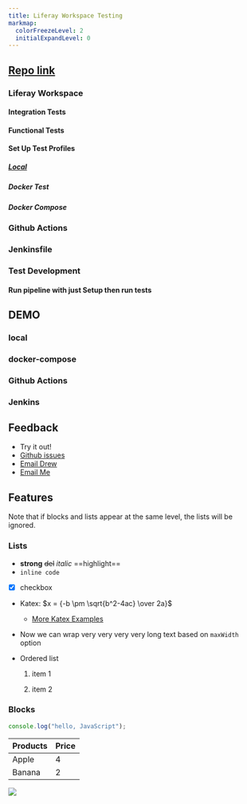 ```yaml
---
title: Liferay Workspace Testing
markmap:
  colorFreezeLevel: 2
  initialExpandLevel: 0
---
```


## [Repo link](https://github.com/drewbrokke/liferay-workspace-testing)

### Liferay Workspace

#### Integration Tests

#### Functional Tests

#### Set Up Test Profiles

##### [Local](devcon-local-markmap.html)

##### Docker Test

##### Docker Compose

### Github Actions

### Jenkinsfile

### Test Development

#### Run pipeline with just Setup then run tests

## DEMO

### local

### docker-compose

### Github Actions

### Jenkins

## Feedback

- Try it out!
- [Github issues](https://github.com/drewbrokke/liferay-workspace-testing/issues)
- [Email Drew](mailto:drew.brokke@liferay.com)
- [Email Me](mailto:gregory.amerson@liferay.com)

## Features

Note that if blocks and lists appear at the same level, the lists will be ignored.

### Lists

- **strong** ~~del~~ _italic_ ==highlight==
- `inline code`
- [x] checkbox
- Katex: $x = {-b \pm \sqrt{b^2-4ac} \over 2a}$ <!-- markmap: fold -->
  - [More Katex Examples](#?d=gist:af76a4c245b302206b16aec503dbe07b:katex.md)
- Now we can wrap very very very very long text based on `maxWidth` option
- Ordered list

  1. item 1

  1. item 2

### Blocks

```js
console.log("hello, JavaScript");
```

| Products | Price |
| -------- | ----- |
| Apple    | 4     |
| Banana   | 2     |

![](/favicon.png)
